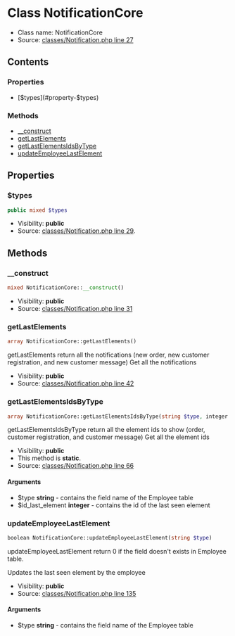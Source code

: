 Class NotificationCore
=====================





* Class name: NotificationCore
* Source: [classes/Notification.php line 27](https://github.com/PrestaShop/PrestaShop/blob/1.6.0.6/classes/Notification.php#L27)


Contents
--------


### Properties

* [$types](#property-$types)

### Methods

* [__construct](#method-__construct)
* [getLastElements](#method-getLastElements)
* [getLastElementsIdsByType](#method-getLastElementsIdsByType)
* [updateEmployeeLastElement](#method-updateEmployeeLastElement)




Properties
----------


### <a name="property-$types"></a>$types

```php
public mixed $types
```





* Visibility: **public**
* Source: [classes/Notification.php line 29](https://github.com/PrestaShop/PrestaShop/blob/1.6.0.6/classes/Notification.php#L29).


Methods
-------


### <a name="method-__construct"></a>__construct

```php
mixed NotificationCore::__construct()
```





* Visibility: **public**
* Source: [classes/Notification.php line 31](https://github.com/PrestaShop/PrestaShop/blob/1.6.0.6/classes/Notification.php#L31)




### <a name="method-getLastElements"></a>getLastElements

```php
array NotificationCore::getLastElements()
```

getLastElements return all the notifications (new order, new customer registration, and new customer message)
Get all the notifications



* Visibility: **public**
* Source: [classes/Notification.php line 42](https://github.com/PrestaShop/PrestaShop/blob/1.6.0.6/classes/Notification.php#L42)




### <a name="method-getLastElementsIdsByType"></a>getLastElementsIdsByType

```php
array NotificationCore::getLastElementsIdsByType(string $type, integer $id_last_element)
```

getLastElementsIdsByType return all the element ids to show (order, customer registration, and customer message)
Get all the element ids



* Visibility: **public**
* This method is **static**.
* Source: [classes/Notification.php line 66](https://github.com/PrestaShop/PrestaShop/blob/1.6.0.6/classes/Notification.php#L66)


#### Arguments
* $type **string** - contains the field name of the Employee table
* $id_last_element **integer** - contains the id of the last seen element



### <a name="method-updateEmployeeLastElement"></a>updateEmployeeLastElement

```php
boolean NotificationCore::updateEmployeeLastElement(string $type)
```

updateEmployeeLastElement return 0 if the field doesn't exists in Employee table.

Updates the last seen element by the employee

* Visibility: **public**
* Source: [classes/Notification.php line 135](https://github.com/PrestaShop/PrestaShop/blob/1.6.0.6/classes/Notification.php#L135)


#### Arguments
* $type **string** - contains the field name of the Employee table


